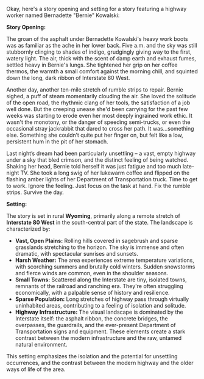 Okay, here's a story opening and setting for a story featuring a highway worker named Bernadette "Bernie" Kowalski:

**Story Opening:**

The groan of the asphalt under Bernadette Kowalski's heavy work boots was as familiar as the ache in her lower back. Five a.m. and the sky was still stubbornly clinging to shades of indigo, grudgingly giving way to the first, watery light. The air, thick with the scent of damp earth and exhaust fumes, settled heavy in Bernie's lungs. She tightened her grip on her coffee thermos, the warmth a small comfort against the morning chill, and squinted down the long, dark ribbon of Interstate 80 West.

Another day, another ten-mile stretch of rumble strips to repair. Bernie sighed, a puff of steam momentarily clouding the air. She loved the solitude of the open road, the rhythmic clang of her tools, the satisfaction of a job well done. But the creeping unease she'd been carrying for the past few weeks was starting to erode even her most deeply ingrained work ethic. It wasn't the monotony, or the danger of speeding semi-trucks, or even the occasional stray jackrabbit that dared to cross her path. It was…something else. Something she couldn’t quite put her finger on, but felt like a low, persistent hum in the pit of her stomach.

Last night’s dream had been particularly unsettling – a vast, empty highway under a sky that bled crimson, and the distinct feeling of being watched. Shaking her head, Bernie told herself it was just fatigue and too much late-night TV. She took a long swig of her lukewarm coffee and flipped on the flashing amber lights of her Department of Transportation truck. Time to get to work. Ignore the feeling. Just focus on the task at hand. Fix the rumble strips. Survive the day.

**Setting:**

The story is set in rural **Wyoming**, primarily along a remote stretch of **Interstate 80 West** in the south-central part of the state. The landscape is characterized by:

*   **Vast, Open Plains:** Rolling hills covered in sagebrush and sparse grasslands stretching to the horizon. The sky is immense and often dramatic, with spectacular sunrises and sunsets.
*   **Harsh Weather:** The area experiences extreme temperature variations, with scorching summers and brutally cold winters. Sudden snowstorms and fierce winds are common, even in the shoulder seasons.
*   **Small Towns:** Scattered along the Interstate are tiny, isolated towns, remnants of the railroad and ranching era. They're often struggling economically, with a palpable sense of history and resilience.
*   **Sparse Population:** Long stretches of highway pass through virtually uninhabited areas, contributing to a feeling of isolation and solitude.
*   **Highway Infrastructure:** The visual landscape is dominated by the Interstate itself: the asphalt ribbon, the concrete bridges, the overpasses, the guardrails, and the ever-present Department of Transportation signs and equipment. These elements create a stark contrast between the modern infrastructure and the raw, untamed natural environment.

This setting emphasizes the isolation and the potential for unsettling occurrences, and the contrast between the modern highway and the older ways of life of the area.
